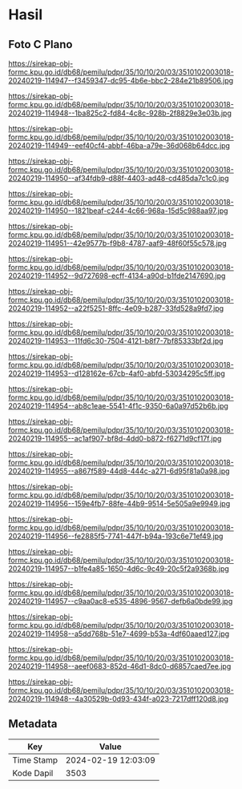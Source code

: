 # Hasil

## Foto C Plano

https://sirekap-obj-formc.kpu.go.id/db68/pemilu/pdpr/35/10/10/20/03/3510102003018-20240219-114947--f3459347-dc95-4b6e-bbc2-284e21b89506.jpg

https://sirekap-obj-formc.kpu.go.id/db68/pemilu/pdpr/35/10/10/20/03/3510102003018-20240219-114948--1ba825c2-fd84-4c8c-928b-2f8829e3e03b.jpg

https://sirekap-obj-formc.kpu.go.id/db68/pemilu/pdpr/35/10/10/20/03/3510102003018-20240219-114949--eef40cf4-abbf-46ba-a79e-36d068b64dcc.jpg

https://sirekap-obj-formc.kpu.go.id/db68/pemilu/pdpr/35/10/10/20/03/3510102003018-20240219-114950--af34fdb9-d88f-4403-ad48-cd485da7c1c0.jpg

https://sirekap-obj-formc.kpu.go.id/db68/pemilu/pdpr/35/10/10/20/03/3510102003018-20240219-114950--1821beaf-c244-4c66-968a-15d5c988aa97.jpg

https://sirekap-obj-formc.kpu.go.id/db68/pemilu/pdpr/35/10/10/20/03/3510102003018-20240219-114951--42e9577b-f9b8-4787-aaf9-48f60f55c578.jpg

https://sirekap-obj-formc.kpu.go.id/db68/pemilu/pdpr/35/10/10/20/03/3510102003018-20240219-114952--9d727698-ecff-4134-a90d-b1fde2147690.jpg

https://sirekap-obj-formc.kpu.go.id/db68/pemilu/pdpr/35/10/10/20/03/3510102003018-20240219-114952--a22f5251-8ffc-4e09-b287-33fd528a9fd7.jpg

https://sirekap-obj-formc.kpu.go.id/db68/pemilu/pdpr/35/10/10/20/03/3510102003018-20240219-114953--11fd6c30-7504-4121-b8f7-7bf85333bf2d.jpg

https://sirekap-obj-formc.kpu.go.id/db68/pemilu/pdpr/35/10/10/20/03/3510102003018-20240219-114953--d128162e-67cb-4af0-abfd-53034295c5ff.jpg

https://sirekap-obj-formc.kpu.go.id/db68/pemilu/pdpr/35/10/10/20/03/3510102003018-20240219-114954--ab8c1eae-5541-4f1c-9350-6a0a97d52b6b.jpg

https://sirekap-obj-formc.kpu.go.id/db68/pemilu/pdpr/35/10/10/20/03/3510102003018-20240219-114955--ac1af907-bf8d-4dd0-b872-f6271d9cf17f.jpg

https://sirekap-obj-formc.kpu.go.id/db68/pemilu/pdpr/35/10/10/20/03/3510102003018-20240219-114955--a867f589-44d8-444c-a271-6d95f81a0a98.jpg

https://sirekap-obj-formc.kpu.go.id/db68/pemilu/pdpr/35/10/10/20/03/3510102003018-20240219-114956--159e4fb7-88fe-44b9-9514-5e505a9e9949.jpg

https://sirekap-obj-formc.kpu.go.id/db68/pemilu/pdpr/35/10/10/20/03/3510102003018-20240219-114956--fe2885f5-7741-447f-b94a-193c6e71ef49.jpg

https://sirekap-obj-formc.kpu.go.id/db68/pemilu/pdpr/35/10/10/20/03/3510102003018-20240219-114957--b1fe4a85-1650-4d6c-9c49-20c5f2a9368b.jpg

https://sirekap-obj-formc.kpu.go.id/db68/pemilu/pdpr/35/10/10/20/03/3510102003018-20240219-114957--c9aa0ac8-e535-4896-9567-defb6a0bde99.jpg

https://sirekap-obj-formc.kpu.go.id/db68/pemilu/pdpr/35/10/10/20/03/3510102003018-20240219-114958--a5dd768b-51e7-4699-b53a-4df60aaed127.jpg

https://sirekap-obj-formc.kpu.go.id/db68/pemilu/pdpr/35/10/10/20/03/3510102003018-20240219-114958--aeef0683-852d-46d1-8dc0-d6857caed7ee.jpg

https://sirekap-obj-formc.kpu.go.id/db68/pemilu/pdpr/35/10/10/20/03/3510102003018-20240219-114948--4a30529b-0d93-434f-a023-7217dff120d8.jpg


## Metadata

| Key        | Value               |
| ---------- | ------------------- |
| Time Stamp | 2024-02-19 12:03:09 |
| Kode Dapil | 3503                |



